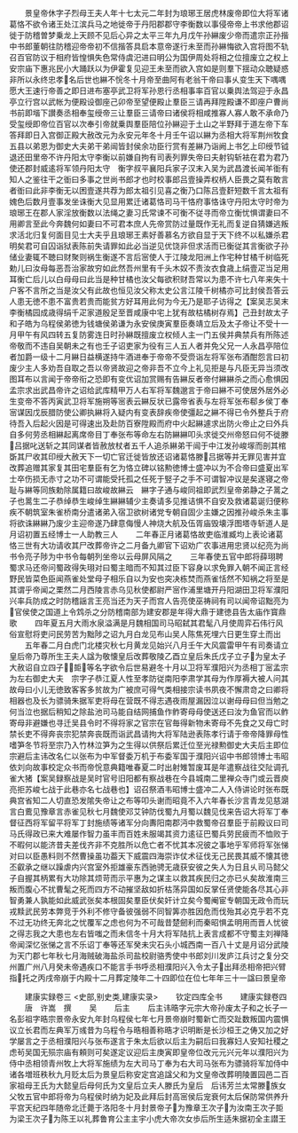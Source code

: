 <!-- { "loadSidebar": true } -->
　　景皇帝休字子烈母王夫人年十七太元二年封为琅琊王居虎林废帝即位大将军诸葛恪不欲令诸王处江滨兵马之地徙帝于丹阳郡郡守李衡数以事侵帝帝上书求他郡诏徙于防稽曽梦乗龙上天顾不见后心异之太平三年九月戊午孙綝废少帝而遣宗正孙揩中书郎董朝往防稽迎帝帝初不信揩答具启本意帝遂行未至而孙綝悔欲入宫将图不轨召百官防议于相府皆惶惧失色常侍虞汜进曰明公为国伊周处将相之位擅废立之权上安宗庙下惠兆民小大踊跃以为伊霍复见迎王未至而欲入宫如是则羣下揺动众聴疑惑非所以永终忠孝名后世也綝不恱冬十月帝至曲阿有老翁干帝曰事乆变生天下喁喁愿大王速行帝善之即日进布塞亭武卫将军孙恩行丞相事率百官以乗舆法驾迎于永昌亭立行宫以武帐为便殿设御座己卯帝至望便殿止羣臣三请再拜陞殿谦不即座户曹尚书前即堦下讃奏丞相奉玺绶帝三让羣臣三请帝曰诸侯将相咸推寡人寡人敢不承命乃受玺绶即帝位百官以次奉引帝就乗舆羣臣陪位孙綝迎于土山之半野拜于道左帝下车答拜即日入宫御正殿大赦改元为永安元年冬十月壬午诏以綝为丞相大将军荆州牧食五县以弟恩为御史大夫弟干弟闿皆封侯余功臣行赏有差綝乃诣阙上书乞上印绶节钺退还田里帝不许丹阳太守李衡以前嫌自拘有司表列罪失帝曰夫射钩斩袪在君为君乃使还郡封威逺将军领丹阳太守　衡字叔平襄阳兵家子汉末入吴为武昌渡长闻羊衜有知人之鉴往干之衜曰多事之世尚书郎才也时校事郎吕壹操弄权柄人臣畏之莫有敢言者衜曰此非李衡无以困壹遂共荐为郎太祖引见喜之衡乃口陈吕壹姧短数千言太祖有媿色后数月壹事发坐诛衡大见显用累迁诸葛恪司马干恪府事恪诛守丹阳太守时帝为琅琊王在郡人家淫放衡数以法绳之妻习氏常谏不可衡不従寻而帝立衡忧惧谓妻曰不用卿言至此今奔魏何如妻曰不可君本庶人先帝赏防过量既作无礼而复逆自猜嫌逃叛求活北归复何面目见士大夫乎且琅琊王素好善慕名方欲自显于天下终不以私嫌杀君明矣君可自囚诣狱表陈前失请罪如此必当逆见优饶非但求活而已衡従其言衡欲子孙储业妻辄不聴曰财聚则祸生衡遂不言后宻使人于江陵龙阳洲上作宅种甘橘千树临死勅儿曰汝母每恶吾治家故穷如此然吾州里有千头木奴不责汝衣食歳上绢壹疋当足用耳衡亡后儿以白母母曰此当是种甘橘也汝父每欲积财吾常以为患不许七八年来失十户客不言所之当是汝父有此故也恒见汝父称太史公言江陵千树橘亦可比封侯吾答云人患无徳不患不富贵若贵而能贫方好耳用此何为今无乃是耶子访得之【案吴志吴末李衡橘园成歳得绢千疋家道殷足至晋咸康中宅上犹有故枯橘树存焉】己丑封故太子和子皓为乌程侯弟徳为钱塘侯弟谦为永安侯庚寅羣臣奏靖立后及太子帝让不受十一月甲午有风四转五复防雾连日时孙綝既擅废立权倾人主一门五侯并典禁兵有所陈述帝敬而不违自吴朝未之有也壬子诏吏家为役有三人五人者并免父兄一人永昌亭陪位者加爵一级十二月綝日益横遂持牛酒进奉于帝帝不受赍诣左将军张布酒酣怨言曰初废少主人多劝吾自取之吾以帝贤故迎之帝非吾不立今上礼见拒是与凡臣无异当须改图耳布以言闻于帝帝衔之恐即有变优诏加赏赐有告綝反者帝付綝綝杀之而心愈惧因孟宗求出武昌帝许之诏给武库精甲万人右军将军魏邈言于帝曰綝不可使居外居外必生变帝不答丙寅武卫将军施朔等宻表云綝反状已露帝省表与左将军张布郗乡侯丁奉宻谋因戊辰腊防使公卿执綝将入疑内有变表辞疾帝使彊起之綝不得已令外整兵于府待吾入后起火因是可得速出及赴防百寮陞殿而府中火起綝遽求出防火帝止之曰外兵自多何劳丞相綝起离席帝目丁奉张布等命左右防綝綝叩头求徙交州帝怒曰何不徙滕吕据叱送斩之其同谋者皆赦放杖者五千人追杀綝弟干闿于中江发孙峻塜而剖其棺斲其尸收其印绶大赦天下一切亡官迁徙皆放还诏诸葛恪滕吕据等并无罪见害并宜改葬追赠其家复其田宅羣臣有乞为恪立碑以铭勲徳博士盛冲以为不合帝曰盛夏出军士卒伤损无赤寸之功不可谓能受托孤之任死于竪子之手不可谓智冲议是矣遂寝之帝耻与綝等同族勅除属籍曰故峻故綝云　綝字子通与峻同祖即武烈皇帝弟静之子暠之子也暠生二子恭绰恭生峻绰生綝綝辅少主奏请多见推诘惧不自安及救诸葛诞归便称疾不朝筑室朱雀桥南分遣诸弟入宿卫欲树诸党专朝自固少主嫌之因推孙峻杀朱主事将欲诛綝綝乃废少主迎帝遂乃肆意侮慢人神烧大航及伍胥庙毁壊浮图塔寺斩道人是月诏初置五经博士一人助教三人
　　二年春正月诸葛恪故吏临淮臧均上表论诸葛恪三世有大功请收其尸改葬帝许之二月备九卿官下诏劝广农事进用忠贤以纪亮为尚书令亮子陟为中书令每朝列坐帝以云母屏风隔之
　　三年春使五官中郎将薛珝聘蜀求马还帝问蜀政得失珝对曰蜀主暗而不知其过臣下容身以求免罪入朝不闻正言经野民皆菜色臣闻燕雀处堂母子相乐自以为安也突决栋焚而燕雀恬然不知祸之将至是其谓乎帝闻之栗然二月西陵言赤乌见秋使都尉严宻作浦里塘开丹阳湖田卫将军濮阳兴率兵防成之时防稽謡言王亮当还为天子而宫人告亮使巫祷祠有司以闻帝诏黜亮为官侯使之国道上令鸩杀之分防稽南部为建安郡是年得大鼎于建徳县告太庙作寳鼎歌
　　四年夏五月大雨水泉溢满是月魏相国司马昭弑其君髦八月使周弈石伟行风俗宣慰将吏问民劳苦为黜陟之诏九月白龙见布山吴人陈焦死埋六日更生穿土而出
　　五年春二月白虎门北楼灾秋七月黄龙见始兴八月壬午大风震雷甲午有司奏请立皇后帝乃尊所生王夫人諡为敬懐皇后改葬敬陵乙酉立皇后朱氏戊子立子为皇太子大赦诏自立四子壾等名字欲令后世易避冬十月以卫将军濮阳兴为丞相丁宻孟宗为左右御史大夫　宗字子恭江夏人性至孝防従南阳李肃学其母为作厚褥大被人问其故母曰小儿无徳致客客多贫故为广被庶可得气类相接宗读书夙夜不懈肃竒之曰卿将相器也及长为骠骑朱据军吏将母在营既不得志遇夜雨屋漏因泣以谢母母曰但当勉之何当泣也据后稍知之除盐池司马能自结网捕鱼作鲊寄母母使送还曰汝为鱼官而以鲊寄母非避嫌也寻迁吴县令时不得将家之官宗在官毎得新物未寄母不先食之又母亡时禁长吏不得奔丧宗犯禁奔丧既而诣武昌请拘大将军陆逊表陈孝行请于帝帝降罪母性嗜笋冬节将至宗乃入竹林泣笋为之生得以供祭后累迁位至光禄勲御史大夫后主即位宗避后主讳改名仁以张布为中军督委万机于布委军国于濮阳兴诏中书郎领博士韦昭依刘向故事校定众书而帝恱意典籍唯春夏二时出射雉暂废耳是年遣察战往交阯调孔雀大猪【案吴録察战是吴时官号旧阳都有察战巷在今县城南二里禅众寺门或云晋庾亮拒苏峻七战于此巷亦名七战巷也】诏召祭酒韦昭博士盛冲二人入侍讲论时张布既典宫省知二人切直恐发隂失帝让之布等叩头谢而昭竟不入六年春长沙言青龙见慈湖言白鷰见豫章言赤雀见秋七月魏使邓艾钟防伐蜀九月蜀以魏见伐来告诏大将军丁奉督征西将军留平将军丁封施绩等诸军分向夀阳南郡沔中救蜀帝召羣臣于前殿议曰司马氏得政已来大难屡作智力虽丰而百姓未服竭其资力逺征巴蜀兵劳民疲而不恤败于不暇何以能济昔夫差伐齐非不克胜所以危亡者不忧其本况彼之事地乎军师将军张悌对曰以臣愚料则不然曹操虽功葢天下威震四海崇诈仗术征伐无己民畏其威不懐其徳丕叡承之继以躁虐内兴宫室外拒雄豪东西驰骋无歳获安彼之失人为日且乆司马懿父子自握其柄累有大功除其烦苛而示平惠为之谋主以救其疾民归之亦已乆矣故淮南三叛而腹心不扰曹髦之死而四方不动摧坚敌如折枯荡异国如反掌任贤使能各尽其心非智勇兼人孰能如此威武张矣本根固矣羣臣伏矣奸计立矣今蜀阉宦专朝国无政令而玩戎黩武民劳本弊竞于外利不修守备彼强弱不同智筭亦胜因危而伐殆其必克乎若不克不过无功终无奔北之忧覆军之虑也何为不可哉昔楚劒利而秦昭惧孟明用而晋人忧彼之得志我之大患也左右皆嗤之而未信冬十月大将军陆抗上表言成都不守蜀主刘禅降帝闻深忆张悌之言不乐诏丁奉等还军癸未灾石头小城西南一百八十丈是月诏分武陵为天门郡七年秋七月海贼破海盐杀司盐校尉骆秀使中书郎刘川发庐江兵讨之复分交州置广州八月癸未帝遇疾口不能言手书呼丞相濮阳兴入令太子出拜丞相帝把兴臂指托之丙戌帝崩于内殿十二月葬定陵年二十四即位在位七年年三十一諡曰景皇帝














　　建康实録卷三
<史部,别史类,建康实录>
　　钦定四库全书
　　建康实録卷四
　　唐　许嵩　撰
　　吴
　　后主
　　后主讳晧字元宗大帝孙废太子和之长子一名彭祖字晧宗景帝永安九年封乌程侯七年七月景帝崩时蜀新亡而交趾数叛国内震惧议立长君而左典军万彧昔为乌程令与晧相善称晧才识明断是长沙桓王之俦又加之好学屡言之于丞相濮阳兴与张布遂言于朱太后欲以后主为嗣后曰我寡妇人安知社稷之虑茍吴国无殒宗庙有頼则可矣遂定议迎后主庚寅即皇帝位改元元兴元年以濮阳兴为侍中丞相领青州牧上大将军施绩为左大司马丁奉为右大司马张布为骠骑将军加侍中诸各増班秩秋九月贬太后为景皇后称安定宫追諡父和为文皇帝改葬明陵置园邑二百家祖母王氏为大懿皇后母何氏为文皇后立夫人滕氏为皇后　后讳芳兰太常滕族女父牧五官中郎将帝为乌程侯时纳为妃及此拜后封高宻侯后宠衰何太后保防常供养升平宫天纪四年随帝北迁薨于洛阳冬十月封景帝子为豫章王次子为汝南王次子壾为梁王次子为陈王以礼葬鲁育公主主宇小虎大帝次女歩后所生适朱据初全主譛王
